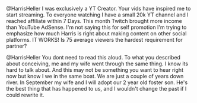 @HarrisHeller I was exclusively a YT Creator. Your vids have inspired me to start streaming. To everyone watching I have a small 20k YT channel and I reached affiliate within 7 Days. This month Twitch brought more income than YouTube AdSense. I'm not saying this for self promotion I'm trying to emphasize how much Harris is right about making content on other social platforms. IT WORKS! Is 75 average viewers the hardest requirement for partner?

@HarrisHeller You dont need to read this aloud. To what you described about conceiving, me and my wife went through the same thing. I know its hard to talk about. And this may not be something you want to hear right now but know I we in the same boat. We are just a couple of years down river.  In September my wife and I will adopt our 2 year old foster son. He's the best thing that has happened to us, and I wouldn't change the past if I could rewrite it.
